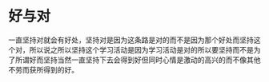 # 好与对

一直坚持对就会有好处，坚持对是因为这条路是对的而不是因为那个好处而坚持这个对，所以说之所以坚持这个学习活动是因为学习活动是对的所以要坚持而不是为了所谓好而坚持当然一直坚持下去会得到好但同时心情是激动的高兴的而不像其他不劳而获所得到的好。